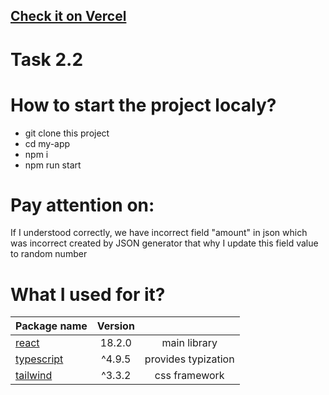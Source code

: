 ## [Check it on Vercel](https://solid-branch-test-task.vercel.app/navigator?tab=0)
# Task 2.2
# How to start the project localy?
- git clone this project
- cd my-app
- npm i
- npm run start

# Pay attention on:
If I understood correctly, we have incorrect field "amount" in json
which was incorrect created by JSON generator
that why I update this field value to random number

# What I used for it?
| Package name                                                                                        | Version  |                                                | 
| ----------------------------------------------------------------------------------------------------|:--------:|:----------------------------------------------:|
|[react](https://www.npmjs.com/package/react)                                                         | 18.2.0   | main library                                   | 
|[typescript](https://www.typescriptlang.org/docs/)                                                   | ^4.9.5   | provides typization                            | 
|[tailwind](https://tailwindcss.com/s)                                                                | ^3.3.2   | css framework                                  |
